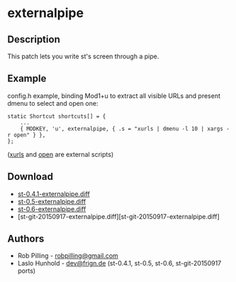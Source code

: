externalpipe
============

Description
-----------

This patch lets you write st's screen through a pipe.

Example
-------

config.h example, binding Mod1+u to extract all visible URLs and present
dmenu to select and open one:

	static Shortcut shortcuts[] = {
		...
		{ MODKEY, 'u', externalpipe, { .s = "xurls | dmenu -l 10 | xargs -r open" } },
	};

([xurls](https://raw.github.com/bobrippling/perlbin/master/xurls) and
[open](https://github.com/bobrippling/open) are external scripts)


Download
--------

* [st-0.4.1-externalpipe.diff](st-0.4.1-externalpipe.diff)
* [st-0.5-externalpipe.diff](st-0.5-externalpipe.diff)
* [st-0.6-externalpipe.diff](st-0.6-externalpipe.diff)
* [st-git-20150917-externalpipe.diff][st-git-20150917-externalpipe.diff]

Authors
-------

 * Rob Pilling - robpilling@gmail.com
 * Laslo Hunhold - dev@frign.de (st-0.4.1, st-0.5, st-0.6, st-git-20150917 ports)
